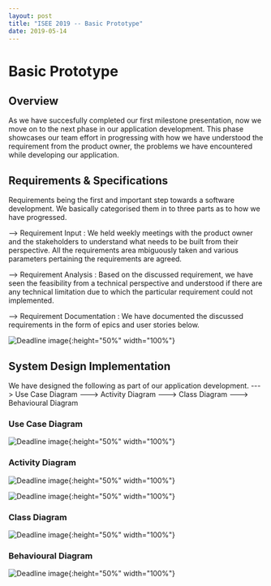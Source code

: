 ```yaml
---
layout: post
title: "ISEE 2019 -- Basic Prototype"
date: 2019-05-14
---
```


# Basic Prototype

## Overview

As we have succesfully completed our first milestone presentation, now we move on to the next phase in our application development.
This phase showcases our team effort in progressing with how we have understood the requirement from the product owner, the problems we have encountered while developing our application.

## Requirements & Specifications

Requirements being the first and important step towards a software development. We basically categorised them in to three parts as to how we have progressed.

 --> Requirement Input : We held weekly meetings with the product owner and the stakeholders to understand what needs to be built from          their perspective. All the requirements area mbiguously taken and various parameters pertaining the requirements are agreed.
 
 
 --> Requirement Analysis : Based on the discussed requirement, we have seen the feasibility from a technical perspective and understood if      there are any technical limitation due to which the particular requirement could not implemented.
 
 
 --> Requirement Documentation : We have documented the discussed requirements in the form of epics and user stories below. 
 
 
![Deadline image]({{site.baseurl}}/images/Userstories.png "User Stories"){:height="50%" width="100%"}

## System Design Implementation

We have designed the following as part of our application development.
      ---> Use Case Diagram
      ---> Activity Diagram
      ---> Class Diagram
      ---> Behavioural Diagram

### Use Case Diagram

![Deadline image]({{site.baseurl}}/images/Usecase.png "User Stories"){:height="50%" width="100%"}

### Activity Diagram

![Deadline image]({{site.baseurl}}/images/Activitydiagram1.png "User Stories"){:height="50%" width="100%"}

![Deadline image]({{site.baseurl}}/images/Activitydiagram2.png "User Stories"){:height="50%" width="100%"}

### Class Diagram

![Deadline image]({{site.baseurl}}/images/Classdiagram.png "User Stories"){:height="50%" width="100%"}

### Behavioural Diagram

![Deadline image]({{site.baseurl}}/images/Behaviouraldiagram.png "User Stories"){:height="50%" width="100%"}
